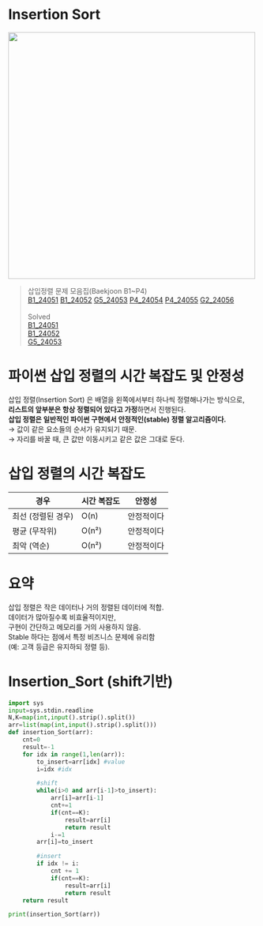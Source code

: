 # Insertion Sort
<img src="https://github.com/user-attachments/assets/cf1766bf-532a-438e-abe8-384f00401027" width="500" /> <br>
>삽입정렬 문제 모음집(Baekjoon B1~P4) <br>
[B1_24051](https://www.acmicpc.net/problem/24051) [B1_24052](https://www.acmicpc.net/problem/24052) [G5_24053](https://www.acmicpc.net/problem/24053) [P4_24054](https://www.acmicpc.net/problem/24054) [P4_24055](https://www.acmicpc.net/problem/24055) [G2_24056](https://www.acmicpc.net/problem/24056)<br><br>
>Solved <br> 
[B1_24051](https://github.com/sungw00ng/solved/blob/main/%EB%B0%B1%EC%A4%80/B1_24051.md) <br>
[B1_24052](https://github.com/sungw00ng/solved/blob/main/%EB%B0%B1%EC%A4%80/B1_24052.md)<br>
[G5_24053](https://github.com/sungw00ng/solved/blob/main/%EB%B0%B1%EC%A4%80/G5_24053.md)<br>

# 파이썬 삽입 정렬의 시간 복잡도 및 안정성
삽입 정렬(Insertion Sort) 은 배열을 왼쪽에서부터 하나씩 정렬해나가는 방식으로, <br>
**리스트의 앞부분은 항상 정렬되어 있다고 가정**하면서 진행된다.<br>
**삽입 정렬은 일반적인 파이썬 구현에서 안정적인(stable) 정렬 알고리즘이다.**<br>
→ 값이 같은 요소들의 순서가 유지되기 때문.<br>
→ 자리를 바꿀 때, 큰 값만 이동시키고 같은 값은 그대로 둔다.<br>
# 삽입 정렬의 시간 복잡도
| 경우          | 시간 복잡도 | 안정성   |
| ----------- | ------ | ----- |
| 최선 (정렬된 경우) | O(n)   | 안정적이다 |
| 평균 (무작위)    | O(n²)  | 안정적이다 |
| 최악 (역순)     | O(n²)  | 안정적이다 | 

# 요약 
삽입 정렬은 작은 데이터나 거의 정렬된 데이터에 적합.<br>
데이터가 많아질수록 비효율적이지만, <br>
구현이 간단하고 메모리를 거의 사용하지 않음. <br>
Stable 하다는 점에서 특정 비즈니스 문제에 유리함 <br>
(예: 고객 등급은 유지하되 정렬 등).<br>

# Insertion_Sort (shift기반)
```python
import sys
input=sys.stdin.readline
N,K=map(int,input().strip().split())
arr=list(map(int,input().strip().split()))
def insertion_Sort(arr):
    cnt=0
    result=-1
    for idx in range(1,len(arr)):
        to_insert=arr[idx] #value
        i=idx #idx

        #shift
        while(i>0 and arr[i-1]>to_insert):
            arr[i]=arr[i-1]
            cnt+=1
            if(cnt==K):
                result=arr[i]
                return result
            i-=1
        arr[i]=to_insert

        #insert
        if idx != i: 
            cnt += 1
            if(cnt==K):
                result=arr[i]
                return result
    return result

print(insertion_Sort(arr))
```
